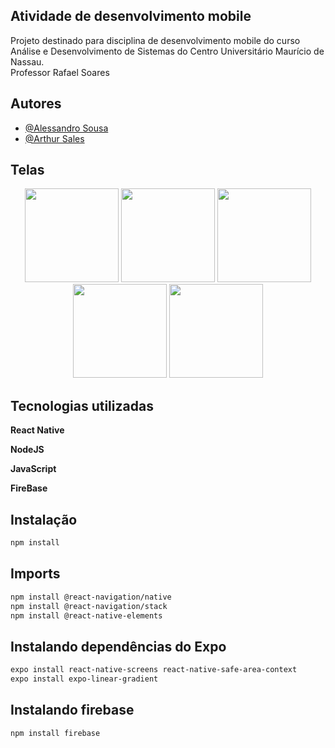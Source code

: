 
## Atividade de desenvolvimento mobile

Projeto destinado para disciplina de desenvolvimento mobile do curso Análise e Desenvolvimento de Sistemas do Centro Universitário Maurício de Nassau.<br>
Professor Rafael Soares


## Autores

- [@Alessandro Sousa](https://github.com/AlessandroSousaa)
- [@Arthur Sales](https://github.com/Arthur-Harley)

## Telas

<div align="center">

  <img src="https://user-images.githubusercontent.com/92834495/171284543-3f9ff8ec-5491-4ef8-866c-3dfc6f14bcbe.PNG" width="150px" />
  <img src="https://user-images.githubusercontent.com/92834495/171284547-826f73c8-0381-40b9-a6b9-b59d818e2bc2.PNG" width="150px" />
  <img src="https://user-images.githubusercontent.com/92834495/171284552-12c80db6-cb3f-4aae-a9a9-5895006c7a2d.PNG" width="150px" />
  <img src="https://user-images.githubusercontent.com/92834495/171284559-a0f18c93-b1da-4661-b097-bf062804ffca.PNG" width="150px" />
  <img src="https://user-images.githubusercontent.com/92834495/171296208-bd874ed7-c56c-42cc-a7f0-cedf0cd506a7.PNG" width="150px" />


</div>

## Tecnologias utilizadas

**React Native** 

**NodeJS** 

**JavaScript** 

**FireBase**

## Instalação

```bash
npm install 
```

## Imports

```bash
npm install @react-navigation/native
npm install @react-navigation/stack
npm install @react-native-elements
```

## Instalando dependências do Expo
```bash
expo install react-native-screens react-native-safe-area-context
expo install expo-linear-gradient
```


## Instalando firebase
```bash
npm install firebase
```



